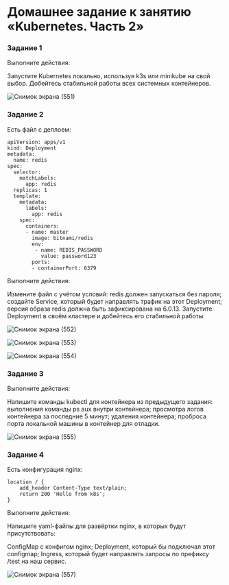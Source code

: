 # Домашнее задание к занятию «Kubernetes. Часть 2»

### Задание 1
Выполните действия:

Запустите Kubernetes локально, используя k3s или minikube на свой выбор.
Добейтесь стабильной работы всех системных контейнеров.

![Снимок экрана (551)](https://github.com/user-attachments/assets/8731f146-90e0-463e-957a-57a7429e708c)


### Задание 2
Есть файл с деплоем:

```
apiVersion: apps/v1
kind: Deployment
metadata:
  name: redis
spec:
  selector:
    matchLabels:
      app: redis
  replicas: 1
  template:
    metadata:
      labels:
        app: redis
    spec:
      containers:
      - name: master
        image: bitnami/redis
        env:
         - name: REDIS_PASSWORD
           value: password123
        ports:
        - containerPort: 6379
```


Выполните действия:

Измените файл с учётом условий:
redis должен запускаться без пароля;
создайте Service, который будет направлять трафик на этот Deployment;
версия образа redis должна быть зафиксирована на 6.0.13.
Запустите Deployment в своём кластере и добейтесь его стабильной работы.


![Снимок экрана (552)](https://github.com/user-attachments/assets/dccfcf37-1f16-4f2f-aa20-424d54f9b1fe)

![Снимок экрана (553)](https://github.com/user-attachments/assets/4d46ef45-6eeb-476c-b6bf-611755609dda)

![Снимок экрана (554)](https://github.com/user-attachments/assets/3afca65e-b09b-48fe-97b4-842bf34c2be5)




### Задание 3
Выполните действия:

Напишите команды kubectl для контейнера из предыдущего задания:
выполнения команды ps aux внутри контейнера;
просмотра логов контейнера за последние 5 минут;
удаления контейнера;
проброса порта локальной машины в контейнер для отладки.



![Снимок экрана (555)](https://github.com/user-attachments/assets/28834624-268a-43c4-ae92-2980e20d24b8)

### Задание 4
Есть конфигурация nginx:

```
location / {
    add_header Content-Type text/plain;
    return 200 'Hello from k8s';
}
```
Выполните действия:

Напишите yaml-файлы для развёртки nginx, в которых будут присутствовать:

ConfigMap с конфигом nginx;
Deployment, который бы подключал этот configmap;
Ingress, который будет направлять запросы по префиксу /test на наш сервис.

![Снимок экрана (557)](https://github.com/user-attachments/assets/63457af9-c8c6-4f95-b7f1-eaf4988da598)


